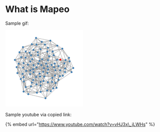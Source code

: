 # What is Mapeo

Sample gif:

![](../.gitbook/assets/network.gif)

Sample youtube via copied link:

{% embed url="https://www.youtube.com/watch?v=vHJ3x\_jLWHs" %}





